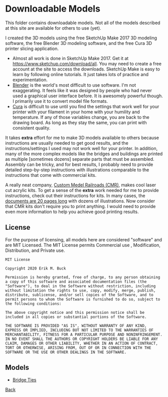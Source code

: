 # Downloadable Models

This folder contains downloadable models. Not all of the models described at this site are available for others to use (yet). 

I created the 3D models using the free SketchUp Make 2017 3D modeling software, the free Blender 3D modeling software, and the free Cura 3D printer slicing application.

- Almost all work is done in SketchUp Make 2017. Get it at https://www.sketchup.com/download/all. You may need to create a free account at the site to access the downloads. SketchUp Make is easy to learn by following online tutorials. It just takes lots of practice and experimentation.
- [Blender](https://www.blender.org) is the world's most difficult to use software. I'm not exaggerating. It feels like it was designed by people who had never used a graphical user interface before. It is awesomely powerful though. I primarily use it to convert model file formats.
- [Cura](https://ultimaker.com/software/ultimaker-cura) is difficult to use until you find the settings that work well for your printer with your filament in your home with your humility and temperature. If any of those variables change, you are back to the drawing board. As long as they stay the same, you can print with consistent quality.

It takes **extra** effort for me to make 3D models available to others because instructions are usually needed to get good results, and the instructions/settings I used may not work well for your printer. In addition, many of the more complex models like the bridges and buildings are printed as multiple [sometimes dozens] separate parts that must be assembled. Assembly can be tricky, and for best results, I probably need to provide detailed step-by-step instructions with illustrations comparable to the instructions that come with commercial kits.

A really neat company, [Custom Medel Railroads (CMR)](https://www.custommodelrailroads.com/VLB-DT-N.aspx), makes cool laser cut acrylic kits. To get a sense of the **extra** work needed for me to provide instructions, check out their instructions for kits. In many cases, the [documents are 20 pages long](http://cmrtrain.com/instructions/LiftBridgeInstructions.pdf) with dozens of illustrations. Now consider that CMR kits don't require you to print anything. I would need to provide even more information to help you achieve good printing results.

## License

For the purpose of licensing, all models here are considered "software" and are MIT Licensed. The MIT License permits Commercial use
, Modification, Distribution, and Private use.

```
MIT License

Copyright 2020 Erik M. Buck

Permission is hereby granted, free of charge, to any person obtaining a copy of this software and associated documentation files (the "Software"), to deal in the Software without restriction, including without limitation the rights to use, copy, modify, merge, publish, distribute, sublicense, and/or sell copies of the Software, and to permit persons to whom the Software is furnished to do so, subject to the following conditions:

The above copyright notice and this permission notice shall be included in all copies or substantial portions of the Software.

THE SOFTWARE IS PROVIDED "AS IS", WITHOUT WARRANTY OF ANY KIND, EXPRESS OR IMPLIED, INCLUDING BUT NOT LIMITED TO THE WARRANTIES OF MERCHANTABILITY, FITNESS FOR A PARTICULAR PURPOSE AND NONINFRINGEMENT. IN NO EVENT SHALL THE AUTHORS OR COPYRIGHT HOLDERS BE LIABLE FOR ANY CLAIM, DAMAGES OR OTHER LIABILITY, WHETHER IN AN ACTION OF CONTRACT, TORT OR OTHERWISE, ARISING FROM, OUT OF OR IN CONNECTION WITH THE SOFTWARE OR THE USE OR OTHER DEALINGS IN THE SOFTWARE.
```

## Models

- [Bridge Ties](downloadableModels/downloadableModels.md)


[Back](https://nscale4by8.github.io/nscale4x8/)
